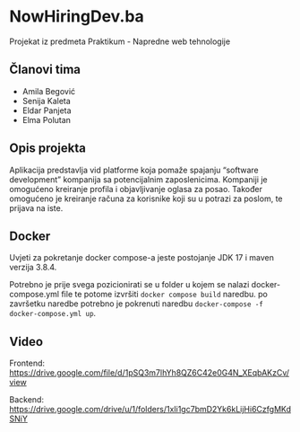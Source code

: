 # NowHiringDev.ba

Projekat iz predmeta Praktikum - Napredne web tehnologije

## Članovi tima
- Amila Begović
- Senija Kaleta 
- Eldar Panjeta
- Elma Polutan

## Opis projekta

Aplikacija predstavlja vid platforme koja pomaže spajanju “software development” kompanija sa potencijalnim zaposlenicima. Kompaniji je omogućeno kreiranje profila i objavljivanje oglasa za posao. Također omogućeno je kreiranje računa za korisnike koji su u potrazi za poslom, te prijava na iste.

## Docker

Uvjeti za pokretanje docker compose-a jeste postojanje JDK 17 i maven verzija 3.8.4.

Potrebno je prije svega pozicionirati se u folder u kojem se nalazi docker-compose.yml file te potome izvršiti `docker compose build` naredbu. po završetku naredbe potrebno je pokrenuti naredbu `docker-compose -f docker-compose.yml up`.

## Video

Frontend: https://drive.google.com/file/d/1pSQ3m7lhYh8QZ6C42e0G4N_XEqbAKzCv/view

Backend: https://drive.google.com/drive/u/1/folders/1xIi1gc7bmD2Yk6kLijHi6CzfgMKdSNiY
